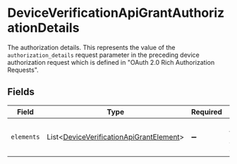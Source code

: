 # DeviceVerificationApiGrantAuthorizationDetails

The authorization details. This represents the value of the `authorization_details`
request parameter in the preceding device authorization request which is defined in
"OAuth 2.0 Rich Authorization Requests".



## Fields

| Field                                                                                                    | Type                                                                                                     | Required                                                                                                 | Description                                                                                              |
| -------------------------------------------------------------------------------------------------------- | -------------------------------------------------------------------------------------------------------- | -------------------------------------------------------------------------------------------------------- | -------------------------------------------------------------------------------------------------------- |
| `elements`                                                                                               | List\<[DeviceVerificationApiGrantElement](../../models/operations/DeviceVerificationApiGrantElement.md)> | :heavy_minus_sign:                                                                                       | Elements of this authorization details.<br/>                                                             |